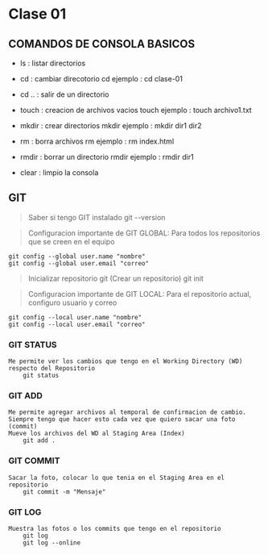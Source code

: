 # Clase 01

## COMANDOS DE CONSOLA BASICOS

* ls : listar directorios

* cd : cambiar direcotorio
    cd <directorio>
    ejemplo : cd clase-01

* cd .. : salir de un directorio

* touch : creacion de archivos vacios
    touch<nombre-archivo>
    ejemplo : touch archivo1.txt

* mkdir : crear directorios
    mkdir<nombre-directorio>
    ejemplo : mkdir dir1 dir2

* rm : borra archivos
    rm<archivo-a-borrar>
    ejemplo : rm index.html

* rmdir : borrar un directorio
    rmdir<directorio-a-borrar>
    ejemplo : rmdir dir1

* clear : limpio la consola

## GIT

> Saber si tengo GIT instalado
    git --version

> Configuracion importante de GIT
  GLOBAL: Para todos los repositorios que se creen en el equipo

    git config --global user.name "nombre"
    git config --global user.email "correo"

> Inicializar repositorio git (Crear un repositorio)
    git init

> Configuracion importante de GIT
  LOCAL: Para el repositorio actual, configuro usuario y correo

    git config --local user.name "nombre"
    git config --local user.email "correo"

### GIT STATUS
    Me permite ver los cambios que tengo en el Working Directory (WD) respecto del Repositorio
        git status

### GIT ADD
    Me permite agregar archivos al temporal de confirmacion de cambio. Siempre tengo que hacer esto cada vez que quiero sacar una foto (commit)
    Mueve los archivos del WD al Staging Area (Index)
        git add .

### GIT COMMIT
    Sacar la foto, colocar lo que tenia en el Staging Area en el repositorio
        git commit -m "Mensaje"

### GIT LOG
    Muestra las fotos o los commits que tengo en el repositorio
        git log
        git log --online